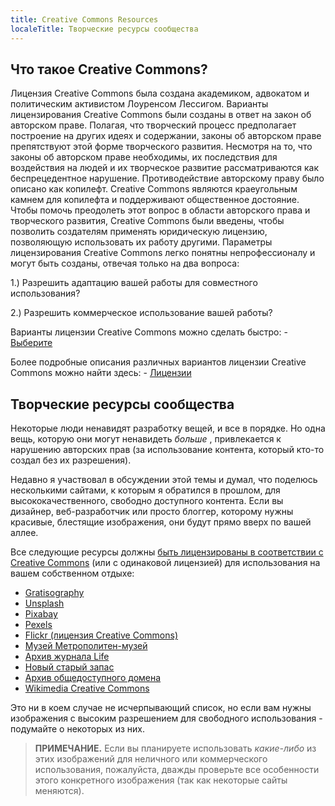 ```yaml
---
title: Creative Commons Resources
localeTitle: Творческие ресурсы сообщества
---
```

## Что такое Creative Commons?

Лицензия Creative Commons была создана академиком, адвокатом и политическим активистом Лоуренсом Лессигом. Варианты лицензирования Creative Commons были созданы в ответ на закон об авторском праве. Полагая, что творческий процесс предполагает построение на других идеях и содержании, законы об авторском праве препятствуют этой форме творческого развития. Несмотря на то, что законы об авторском праве необходимы, их последствия для воздействия на людей и их творческое развитие рассматриваются как беспрецедентное нарушение. Противодействие авторскому праву было описано как копилефт. Creative Commons являются краеугольным камнем для копилефта и поддерживают общественное достояние. Чтобы помочь преодолеть этот вопрос в области авторского права и творческого развития, Creative Commons были введены, чтобы позволить создателям применять юридическую лицензию, позволяющую использовать их работу другими. Параметры лицензирования Creative Commons легко понятны непрофессионалу и могут быть созданы, отвечая только на два вопроса:

1.) Разрешить адаптацию вашей работы для совместного использования?

2.) Разрешить коммерческое использование вашей работы?

Варианты лицензии Creative Commons можно сделать быстро: - [Выберите](https://creativecommons.org/choose/)

Более подробные описания различных вариантов лицензии Creative Commons можно найти здесь: - [Лицензии](https://creativecommons.org/licenses/)

## Творческие ресурсы сообщества

Некоторые люди ненавидят разработку вещей, и все в порядке. Но одна вещь, которую они могут ненавидеть _больше_ , привлекается к нарушению авторских прав (за использование контента, который кто-то создал без их разрешения).

Недавно я участвовал в обсуждении этой темы и думал, что поделюсь несколькими сайтами, к которым я обратился в прошлом, для высококачественного, свободно доступного контента. Если вы дизайнер, веб-разработчик или просто блоггер, которому нужны красивые, блестящие изображения, они будут прямо вверх по вашей аллее.

Все следующие ресурсы должны [быть лицензированы в соответствии с Creative Commons](https://creativecommons.org/licenses/) (или с одинаковой лицензией) для использования на вашем собственном отдыхе:

*   [Gratisography](http://gratisography.com/)
*   [Unsplash](https://unsplash.com/)
*   [Pixabay](https://pixabay.com)
*   [Pexels](https://www.pexels.com)
*   [Flickr (лицензия Creative Commons)](https://www.flickr.com/search/?advanced=1&license=2%2C3%2C4%2C5%2C6%2C9)
*   [Музей Метрополитен-музей](http://www.metmuseum.org/art/collection)
*   [Архив журнала Life](http://images.google.com/hosted/life)
*   [Новый старый запас](http://nos.twnsnd.co/)
*   [Архив общедоступного домена](http://publicdomainarchive.com/)
*   [Wikimedia Creative Commons](https://commons.wikimedia.org/wiki/Main_Page)

Это ни в коем случае не исчерпывающий список, но если вам нужны изображения с высоким разрешением для свободного использования - подумайте о некоторых из них.

> **ПРИМЕЧАНИЕ.** Если вы планируете использовать _какие-либо_ из этих изображений для неличного или коммерческого использования, пожалуйста, дважды проверьте все особенности этого конкретного изображения (так как некоторые сайты меняются).
